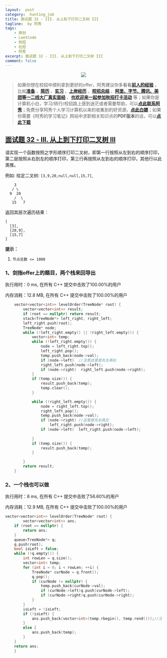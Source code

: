 ```yaml
---
layout:  post
category:  hunting_job
title: 面试题 32 - III. 从上到下打印二叉树 III
tagline:  by 阿秀
tags:
    - 原创
    - LeetCode
    - 校招
    - 社招
    - 阿秀
excerpt: 面试题 32 - III. 从上到下打印二叉树 III
comment: false
---
```






<div align="center">
  <a href="/notes/05-xiustar/01-xiustar_reading_guide/01-introduce.html#阿秀组建了一个校招学习圈子">
      <img src="https://axiu-image-bed.oss-cn-shanghai.aliyuncs.com/img/202206190108471.png">
  </a></div>



> 如果你想在校招中顺利拿到更好的offer，阿秀建议你多看看<font style="font-weight:bold; color:#4169E1;text-decoration:underline;">[前人的经验](/notes/05-xiustar/01-xiustar_reading_guide/01-introduce.md)</font> ，比如<font style="font-weight:bold; color:#4169E1;text-decoration:underline;">[准备](/notes/05-xiustar/02-campus_prepare/02-01-校招重要时间点科普.md)</font> 、<font style="font-weight:bold; color:#4169E1;text-decoration:underline;">[简历](/notes/05-xiustar/03-resume/01-00-简历开篇词.md)</font> 、<font style="font-weight:bold; color:#4169E1;text-decoration:underline;">[实习](/notes/05-xiustar/04-school_practice/20220320-从公司角度来看，为什么要招实习生.md)</font> 、<font style="font-weight:bold; color:#4169E1;text-decoration:underline;">[上岸经历](/notes/05-xiustar/09-question_answer/20220817.md)</font> 、<font style="font-weight:bold; color:#4169E1;text-decoration:underline;">[校招总结](/notes/05-xiustar/05-campus_recruitment/2020-12-16-双非渣硕的秋招之路总结（已拿抖音研发岗SP）.md)</font> 、<font style="font-weight:bold; color:#4169E1;text-decoration:underline;">[阿里、字节、腾讯、美团等一二线大厂真实面经](/notes/05-xiustar/01-xiustar_reading_guide/20220822.md)</font> 、<font style="font-weight:bold; color:#4169E1;text-decoration:underline;">[也欢迎来一起参加秋招打卡活动](/notes/05-xiustar/01-xiustar_reading_guide/01-introduce.html#阿秀组建了一个校招学习圈子)</font> 等；如果你是计算机小白，学习/转行/校招路上感到迷茫或者需要帮助，可以<font style="font-weight:bold; color:#4169E1;text-decoration:underline;">[点此联系阿秀](/notes/08-other/02-question.md#_4、阿秀-如何才能联系到你)</font>；免费分享阿秀个人学习计算机以来的收集到的好资源，<font style="font-weight:bold; color:#4169E1;text-decoration:underline;">[点此白嫖](/notes/07-resources/01-free/01-introduce.md)</font>；如果你需要《阿秀的学习笔记》网站中求职相关知识点的**PDF版本**的话，可以<font style="font-weight:bold; color:#4169E1;text-decoration:underline;">[点此下载](/notes/08-other/02-question.md#_5、如何下载阿秀的学习笔记内容pdf版本)</font> 





## [面试题 32 - III. 从上到下打印二叉树 III](https://leetcode-cn.com/problems/cong-shang-dao-xia-da-yin-er-cha-shu-iii-lcof/)



请实现一个函数按照之字形顺序打印二叉树，即第一行按照从左到右的顺序打印，第二层按照从右到左的顺序打印，第三行再按照从左到右的顺序打印，其他行以此类推。

 

例如:
给定二叉树: `[3,9,20,null,null,15,7]`,

```
    3
   / \
  9  20
    /  \
   15   7
```

返回其层次遍历结果：

```
[
  [3],
  [20,9],
  [15,7]
]
```

 

**提示：**

1. `节点总数 <= 1000`

### 1、剑指offer上的题目，两个栈来回导出

执行用时：0 ms, 在所有 C++ 提交中击败了100.00%的用户

内存消耗：12.8 MB, 在所有 C++ 提交中击败了100.00%的用户

~~~C++
	vector<vector<int>> levelOrder(TreeNode* root) {
		vector<vector<int>> result;
		if (root == nullptr) return result;
		stack<TreeNode*> left_right, right_left;
		left_right.push(root);
		TreeNode* node;
		while (!left_right.empty() || !right_left.empty()) {
			vector<int> temp;
			while (!left_right.empty()) {
				node = left_right.top();
				left_right.pop();
				temp.push_back(node->val);
				if (node->left)  //注意这里是先左再右
				right_left.push(node->left);
				if (node->right)  right_left.push(node->right);
			}
			if (temp.size()) {
				result.push_back(temp);
				temp.clear();
			}

			while (!right_left.empty()) {
				node = right_left.top();
				right_left.pop();
				temp.push_back(node->val);
                if (node->right) //这里是先右再左
                    left_right.push(node->right);
				if (node->left)  left_right.push(node->left);
	
			}
			if (temp.size()) {
				result.push_back(temp);
			}

		}
        return result;
	}
~~~

### 2、一个栈也可以做

执行用时：8 ms, 在所有 C++ 提交中击败了56.60%的用户

内存消耗：12.9 MB, 在所有 C++ 提交中击败了100.00%的用户

~~~C++
vector<vector<int>> levelOrder(TreeNode* root) {
		vector<vector<int>> ans;
	if (root == nullptr) {
		return ans;
	}
	queue<TreeNode*> q;
	q.push(root);
	bool isLeft = false;
	while (!q.empty()) {
		int rowLen = q.size();
		vector<int> temp;
		for (int i = 0; i < rowLen; ++i) {
			TreeNode* curNode = q.front();
			q.pop();
			if (curNode != nullptr) {
				temp.push_back(curNode->val);
				if (curNode->left)q.push(curNode->left);
				if (curNode->right)q.push(curNode->right);
			}
		}
		isLeft = !isLeft;
		if (!isLeft) {
			ans.push_back(vector<int>(temp.rbegin(), temp.rend()));//注意这里是要翻转一下的，这样就做到了从右向左
		}
		else {
			ans.push_back(temp);
		}
	}
	return ans;
	}
~~~



